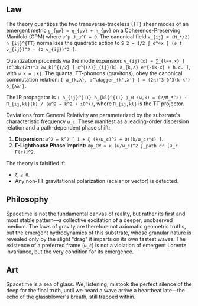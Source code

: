 ## Law
The theory quantizes the two transverse-traceless (TT) shear modes of an emergent metric `g_{μν} = η_{μν} + h_{μν}` on a Coherence-Preserving Manifold (CPM) where `∂^μ J_μ^Γ = 0`. The canonical field `v_{ij} ≡ (M_*/2) h_{ij}^{TT}` normalizes the quadratic action to `S_2 = 1/2 ∫ d^4x [ (∂_t v_{ij})^2 − (∇ v_{ij})^2 ]`.

Quantization proceeds via the mode expansion:
`v_{ij}(x) = ∑_{λ=+,×} ∫ (d^3k/(2π)^3 2ω_k)^{1/2} [ ε^{(λ)}_{ij}(k) a_{k,λ} e^{-ik·x} + h.c. ]`, with `ω_k = |k|`.
The quanta, TT-phonons (gravitons), obey the canonical commutation relation:
`[ a_{k,λ}, a^\dagger_{k',λ'} ] = (2π)^3 δ^3(k−k') δ_{λλ'}`.

The IR propagator is `⟨ h_{ij}^{TT} h_{kl}^{TT} ⟩_0 (ω,k) = (2/M_*^2) · Π_{ij,kl}(k) / (ω^2 − k^2 + i0^+)`, where `Π_{ij,kl}` is the TT projector.

Deviations from General Relativity are parameterized by the substrate's characteristic frequency `ω_c`. These manifest as a leading-order dispersion relation and a path-dependent phase shift:
1.  **Dispersion:** `ω^2 = k^2 [ 1 + ζ (k/ω_c)^2 + O((k/ω_c)^4) ]`.
2.  **Γ-Lighthouse Phase Imprint:** `Δφ_GW ≈ κ (ω/ω_c)^2 ∫_path dr [∂_r Γ(r)]^2`.

The theory is falsified if:
*   `ζ ≤ 0`.
*   Any non-TT gravitational polarization (scalar or vector) is detected.

## Philosophy
Spacetime is not the fundamental canvas of reality, but rather its first and most stable pattern—a collective excitation of a deeper, unobserved medium. The laws of gravity are therefore not axiomatic geometric truths, but the emergent hydrodynamics of this substrate, whose granular nature is revealed only by the slight "drag" it imparts on its own fastest waves. The existence of a preferred frame (`ω_c`) is not a violation of emergent Lorentz invariance, but the very condition for its emergence.

## Art
Spacetime is a sea of glass. We, listening, mistook the perfect silence of the deep for the final truth, until we heard a wave arrive a heartbeat late—the echo of the glassblower's breath, still trapped within.